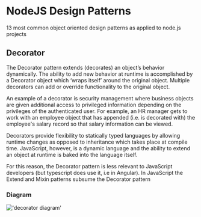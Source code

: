 # NodeJS Design Patterns
13 most common object oriented design patterns as applied to node.js projects

## Decorator
The Decorator pattern extends (decorates) an object’s behavior dynamically. The ability to add new behavior at runtime is accomplished by a Decorator object which ‘wraps itself’ around the original object. Multiple decorators can add or override functionality to the original object.

An example of a decorator is security management where business objects are given additional access to privileged information depending on the privileges of the authenticated user. For example, an HR manager gets to work with an employee object that has appended (i.e. is decorated with) the employee's salary record so that salary information can be viewed.

Decorators provide flexibility to statically typed languages by allowing runtime changes as opposed to inheritance which takes place at compile time. JavaScript, however, is a dynamic language and the ability to extend an object at runtime is baked into the language itself.

For this reason, the Decorator pattern is less relevant to JavaScript developers (but typescript does use it, i.e in Angular). In JavaScript the Extend and Mixin patterns subsume the Decorator pattern

### Diagram
!['decorator diagram'](https://www.dofactory.com/img/diagrams/javascript/javascript-decorator.jpg)

